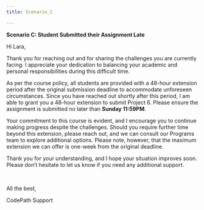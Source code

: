 ```yaml
---
title: Scenario_C

---
```


**Scenario C: Student Submitted their Assignment Late**

Hi Lara,

Thank you for reaching out and for sharing the challenges you are currently facing. I appreciate your dedication to balancing your academic and personal responsibilities during this difficult time.

As per the course policy, all students are provided with a 48-hour extension period after the original submission deadline to accommodate unforeseen circumstances. Since you have reached out shortly after this period, I am able to grant you a 48-hour extension to submit Project 6.  Please ensure the assignment is submitted no later than **Sunday 11:59PM**.

Your commitment to this course is evident, and I encourage you to continue making progress despite the challenges. Should you require further time beyond this extension, please reach out, and we can consult our Programs team to explore additional options. Please note, however, that the maximum extension we can offer is one-week from the original deadline.

Thank you for your understanding, and I hope your situation improves soon. Please don’t hesitate to let us know if you need any additional support.


<br>

All the best,

CodePath Support

